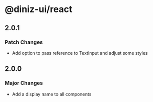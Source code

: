 # @diniz-ui/react

## 2.0.1

### Patch Changes

- Add option to pass reference to TextInput and adjust some styles

## 2.0.0

### Major Changes

- Add a display name to all components
